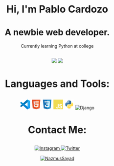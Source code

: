 <h3 style="font-size: 2rem;font-weight:bold" align="center">Hi, I'm Pablo Cardozo</h1>
<h1 align="center">A newbie web developer.</h2>
<p align="center">Currently learning Python at college</p>

<br/>

<div align="center">
  <img height="170em" src="https://github-readme-stats.vercel.app/api?username=pjc-dev&show_icons=true&theme=dracula&include_all_commits=true&count_private=true"/>
  <img height="170em" src="https://github-readme-stats.vercel.app/api/top-langs/?username=pjc-dev&langs_count=7&theme=dracula"/>
</div>
  
<h3 style="font-size: 2rem;font-weight:bold" align="center">Languages and Tools:</h1>

<p align="center" margin="0px 50px">
<img alt="Visual Studio Code" width="32px" src="https://raw.githubusercontent.com/github/explore/80688e429a7d4ef2fca1e82350fe8e3517d3494d/topics/visual-studio-code/visual-studio-code.png" />
<img alt="HTML" width="32px" src="https://raw.githubusercontent.com/devicons/devicon/master/icons/html5/html5-original.svg">
<img alt="CSS" width="32px" src="https://raw.githubusercontent.com/devicons/devicon/master/icons/css3/css3-original.svg">
<img alt="JS" width="32px" src="https://raw.githubusercontent.com/devicons/devicon/master/icons/javascript/javascript-plain.svg">
<img alt="Python" width="32px" src="https://raw.githubusercontent.com/devicons/devicon/master/icons/python/python-original.svg">
<img alt="Django" width="32px" src="https://infooptima.net/wp-content/uploads/2016/02/Django-logo.svg_.png"/>
</p>
  
<h3 style="font-size: 2rem;font-weight:bold" align="center">Contact Me:</h1>

<p align="center" margin="0px 50px">
  <a href="https://www.instagram.com/pablojcdev">
    <img alt="Instagram" width="32px" src="http://svgur.com/i/dDM.svg">
  </a>
  <a href="https://twitter.com/pablojcdev">
    <img alt="Twitter" width="32px" src="http://svgur.com/i/dCL.svg">
  </a>
</p>
  

  
<p align="center">
<a href="#" align="center" width="32px"><img align="center" src="https://komarev.com/ghpvc/?username=pablojcdev&label=Profile%20views&color=0e75b6&style=flat" alt="NazmusSayad"/></a>
</p>
